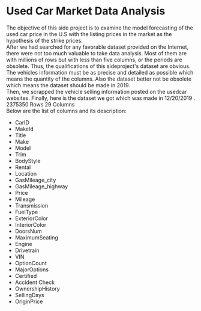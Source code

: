 # Used Car Market Data Analysis
The objective of this side project is to examine the model forecasting of the used car price in the U.S with the listing prices in the market as the hypothesis of the strike prices.  
After we had searched for any favorable dataset provided on the Internet, there were not too much valuable to take data analysis. Most of them are with millions of rows but with less than five columns, or the periods are obsolete.
Thus, the qualifications of this sideproject's dataset are obvious.   
The vehicles information must be as precise and detailed as possible which means the quantity of the columns. Also the dataset better not be obsolete which means the dataset should be made in 2019.  
Then, we scrapped the vehicle selling information posted on the usedcar websites.
Finally, here is the dataset we got which was made in 12/20/2019 .  
2375350 Rows 29 Columns  
Below are the list of columns and its description:  
* CarID  
* MakeId  
* Title  
* Make   
* Model  
* Trim  
* BodyStyle  
* Rental  
* Location  
* GasMileage_city  
* GasMileage_highway  
* Price  
* Mileage  
* Transmission  
* FuelType  
* ExteriorColor  
* InteriorColor  
* DoorsNum  
* MaximumSeating  
* Engine  
* Drivetrain  
* VIN  
* OptionCount  
* MajorOptions  
* Certified  
* Accident Check  
* OwnershipHistory  
* SellingDays  
* OriginPrice  

